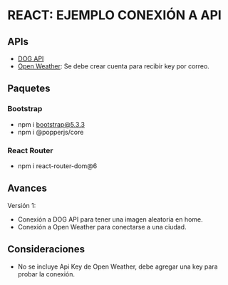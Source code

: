 # REACT: EJEMPLO CONEXIÓN A API
## APIs
- [DOG API](https://dog.ceo/dog-api/)
- [Open Weather](http://openweathermap.org): Se debe crear cuenta para recibir key por correo.
## Paquetes
### Bootstrap
- npm i bootstrap@5.3.3
- npm i @popperjs/core
### React Router
- npm i react-router-dom@6
## Avances
Versión 1:
- Conexión a DOG API para tener una imagen aleatoria en home.
- Conexión a Open Weather para conectarse a una ciudad.
## Consideraciones
- No se incluye Api Key de Open Weather, debe agregar una key para probar la conexión.
